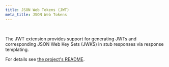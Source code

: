 ```yaml
---
title: JSON Web Tokens (JWT)
meta_title: JSON Web Tokens
---
```


<br>

The JWT extension provides support for generating JWTs and corresponding JSON Web Key Sets (JWKS) in stub responses via response templating.

For details see [the project's README](https://github.com/wiremock/wiremock-jwt-extension/blob/main/README.md).
